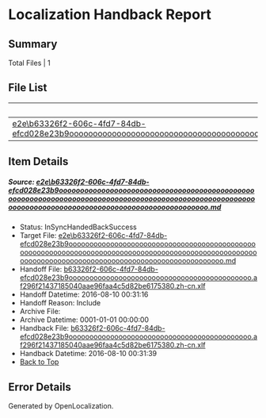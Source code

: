 # <a name='report-top'></a> Localization Handback Report

## Summary
 Total Files | 1

## File List
 Source File | Status | Details 
 ----------- | ------ | ------- 
 [e2e\b63326f2-606c-4fd7-84db-efcd028e23b9ooooooooooooooooooooooooooooooooooooooooooooooooooooooooooooooooooooooooooooooooooooooooooooooooooooooooooooooooooooooooooooooooooooooooooooooooooooooo.md](https://github.com/OpenLocalizationTestOrg/oltest/blob/8602ab97eeb9e285582114311209060b04583860/e2e/b63326f2-606c-4fd7-84db-efcd028e23b9ooooooooooooooooooooooooooooooooooooooooooooooooooooooooooooooooooooooooooooooooooooooooooooooooooooooooooooooooooooooooooooooooooooooooooooooooooooooo.md) | InSyncHandedBackSuccess | [Details](#2a6bd39634f1b443cf7beac7cc14b275b821e4cd2)

## Item Details
##### <a name='2a6bd39634f1b443cf7beac7cc14b275b821e4cd2'></a> Source: [e2e\b63326f2-606c-4fd7-84db-efcd028e23b9ooooooooooooooooooooooooooooooooooooooooooooooooooooooooooooooooooooooooooooooooooooooooooooooooooooooooooooooooooooooooooooooooooooooooooooooooooooooo.md](https://github.com/OpenLocalizationTestOrg/oltest/blob/8602ab97eeb9e285582114311209060b04583860/e2e/b63326f2-606c-4fd7-84db-efcd028e23b9ooooooooooooooooooooooooooooooooooooooooooooooooooooooooooooooooooooooooooooooooooooooooooooooooooooooooooooooooooooooooooooooooooooooooooooooooooooooo.md)
* Status: InSyncHandedBackSuccess
* Target File: [e2e\b63326f2-606c-4fd7-84db-efcd028e23b9ooooooooooooooooooooooooooooooooooooooooooooooooooooooooooooooooooooooooooooooooooooooooooooooooooooooooooooooooooooooooooooooooooooooooooooooooooooooo.md](https://github.com/OpenLocalizationTestOrg/ol-test-zhcn/blob/e2b13d487336d0322ff718b8fe5b5e374de215b9/e2e/b63326f2-606c-4fd7-84db-efcd028e23b9ooooooooooooooooooooooooooooooooooooooooooooooooooooooooooooooooooooooooooooooooooooooooooooooooooooooooooooooooooooooooooooooooooooooooooooooooooooooo.md)
* Handoff File: [b63326f2-606c-4fd7-84db-efcd028e23b9oooooooooooooooooooooooooooooooooooooooooooo.af296f21437185040aae96faa4c5d82be6175380.zh-cn.xlf](https://github.com/OpenLocalizationTestOrg/olhandoff-e2e/blob/4c6de0d14a31a1ee255bbe211532ff4881c8b9fa/ol-handoff/OpenLocalizationTestOrg/ol-test-zhcn/ci/ht/b63326f2-606c-4fd7-84db-efcd028e23b9oooooooooooooooooooooooooooooooooooooooooooo.af296f21437185040aae96faa4c5d82be6175380.zh-cn.xlf)
* Handoff Datetime: 2016-08-10 00:31:16
* Handoff Reason: Include
* Archive File: 
* Archive Datetime: 0001-01-01 00:00:00
* Handback File: [b63326f2-606c-4fd7-84db-efcd028e23b9oooooooooooooooooooooooooooooooooooooooooooo.af296f21437185040aae96faa4c5d82be6175380.zh-cn.xlf](https://github.com/OpenLocalizationTestOrg/olhandback-e2e/blob/8a3f700778febba18bf8933151bac603c517f3d9/ol-handback/OpenLocalizationTestOrg/ol-test-zhcn/ci/ht/b63326f2-606c-4fd7-84db-efcd028e23b9oooooooooooooooooooooooooooooooooooooooooooo.af296f21437185040aae96faa4c5d82be6175380.zh-cn.xlf)
* Handback Datetime: 2016-08-10 00:31:39
* [Back to Top](#report-top)


## Error Details

Generated by OpenLocalization.
